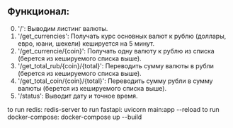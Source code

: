 ## Функционал: 

0. '/': Выводим листинг валюты.
1. '/get_currencies': Получать курс основных валют к рублю (доллары, евро, юани, шекели) кешируется на 5 минут. 
2. '/get_currencie/{coin}': Получать одну валюту к рублю из списка (берется из кешируемого списка выше).
3. '/get_total_rub/{coin}/{total}': Переводить сумму валюты в рубли (берется из кешируемого списка выше). 
4. '/get_total_coin/{coin}/{total}': Переводить сумму рубли в сумму валюты (берется из кешируемого списка выше). 
5. '/status': Выводит дату и точное время. 

to run redis: redis-server
to run fastapi: uvicorn main:app --reload
to run docker-compose: docker-compose up --build

